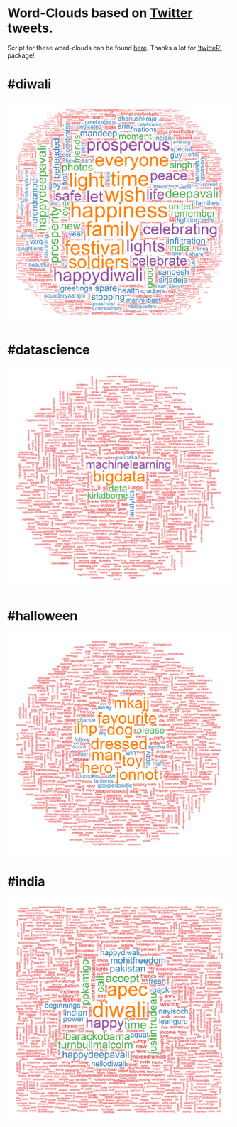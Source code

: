 # Word-Clouds based on [Twitter](https://twitter.com/?lang=en) tweets.

Script for these word-clouds can be found [here](https://github.com/puneeth019/twitteR_scrape/tree/master/scripts). Thanks a lot for ['twitteR'](https://cran.r-project.org/web/packages/twitteR/index.html) package!

# #diwali

![alt_text](https://github.com/puneeth019/twitteR_scrape/blob/master/word-clouds/%23Diwali.png "#diwali")

# #datascience

![alt_text](https://github.com/puneeth019/twitteR_scrape/blob/master/word-clouds/%23datascience.png "#datascience")

# #halloween

![alt_text](https://github.com/puneeth019/twitteR_scrape/blob/master/word-clouds/%23halloween.png "#halloween")

# #india

![alt_text](https://github.com/puneeth019/twitteR_scrape/blob/master/word-clouds/%23india.png "#india")
